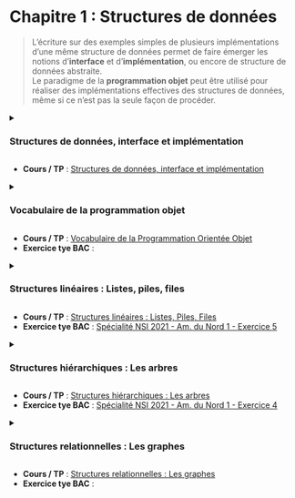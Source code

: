 # Chapitre 1 : Structures de données
>L’écriture sur des exemples simples de plusieurs implémentations d’une même structure de données permet de faire émerger les notions d’**interface** et d’**implémentation**, ou encore de structure de données abstraite.  
>Le paradigme de la **programmation objet** peut être utilisé pour réaliser des implémentations effectives des structures de données, même si ce n’est pas la seule façon de procéder.  

<details>
  <summary>
    
  ### Structures de données, interface et implémentation
  </summary>

  >| Contenu | Capacités attendues |
  >| :-- | :-- |
  >| Structures de données, interface et implémentation <br><br><br><br>Dictionnaires, index et clé | - Spécifier une structure de données par son interface <br>- Distinguer interface et implémentation <br>- Écrire plusieurs implémentations d’une même structure de données <br><br>- Distinguer la recherche d’une valeur dans une liste et dans un dictionnaire|
</details>

- **Cours / TP** : [Structures de données, interface et implémentation](https://notebook.basthon.fr/?from=https://raw.githubusercontent.com/cyrillearduini/nsi_tle/main/1.1_struct.ipynb) 


<details>
  <summary>
    
  ### Vocabulaire de la programmation objet
  </summary>

  >| Contenu | Capacités attendues |
  >| :-- | :-- |
  >| Vocabulaire de la Programmation Orientée Objet : classes, attributs, méthodes, objets | - Écrire la définition d’une classe <br>- Accéder aux attributs et méthodes d’une classe | 
</details>

- **Cours / TP** : [Vocabulaire de la Programmation Orientée Objet](https://notebook.basthon.fr/?from=https://raw.githubusercontent.com/cyrillearduini/nsi_tle/main/1.2_poo.ipynb) 
- **Exercice tye BAC** : 


<details>
  <summary>
    
  ### Structures linéaires : Listes, piles, files
  </summary>

  >| Contenu | Capacités attendues |
  >| :-- | :-- |
  >| Listes, piles, files : structures linéaires | - Distinguer des structures par le jeu des méthodes qui les caractérisent <br>- Choisir une structure de données adaptée à la situation à modéliser | 
</details>

- **Cours / TP** : [Structures linéaires : Listes, Piles, Files](https://notebook.basthon.fr/?from=https://raw.githubusercontent.com/cyrillearduini/nsi_tle/main/1.3_struc_lin.ipynb) 
- **Exercice tye BAC** : [Spécialité NSI 2021 - Am. du Nord 1 - Exercice 5](https://raw.githubusercontent.com/cyrillearduini/nsi_tle/main/1.3_21-NSIJ1AN1-ex5.pdf)

<details>
  <summary>
    
  ### Structures hiérarchiques : Les arbres
  </summary>

  >| Contenu | Capacités attendues |
  >| :-- | :-- |
  >| Arbres : structures hiérarchiques <br><br>Arbres binaires : nœuds, racines, feuilles, sous-arbres gauches, sous-arbres droits | - Identifier des situations nécessitant une structure de données arborescente <br>- Évaluer quelques mesures des arbres binaires (taille, encadrement de la hauteur, etc.) | 
</details>

- **Cours / TP** : [Structures hiérarchiques : Les arbres](https://notebook.basthon.fr/?from=https://raw.githubusercontent.com/cyrillearduini/nsi_tle/main/1.4_arbres.ipynb) 
- **Exercice tye BAC** : [Spécialité NSI 2021 - Am. du Nord 1 - Exercice 4](https://raw.githubusercontent.com/cyrillearduini/nsi_tle/main/1.4_21-NSIJ1AN1-ex4.pdf)

<details>
  <summary>
    
  ### Structures relationnelles : Les graphes
  </summary>

  >| Contenu | Capacités attendues |
  >| :-- | :-- |
  >| Graphes : structures relationnelles <br>Sommets, arcs, arêtes, graphes orientés ou non orientés | - Modéliser des situations sous forme de graphes <br>- Écrire les implémentations correspondantes d’un graphe : matrice d’adjacence, liste de successeurs/de prédécesseurs <br>- Passer d’une représentation à une autre | 
</details>

- **Cours / TP** : [Structures relationnelles : Les graphes](https://notebook.basthon.fr/?from=https://raw.githubusercontent.com/cyrillearduini/nsi_tle/main/1.5_graphes.ipynb) 
- **Exercice tye BAC** : 
